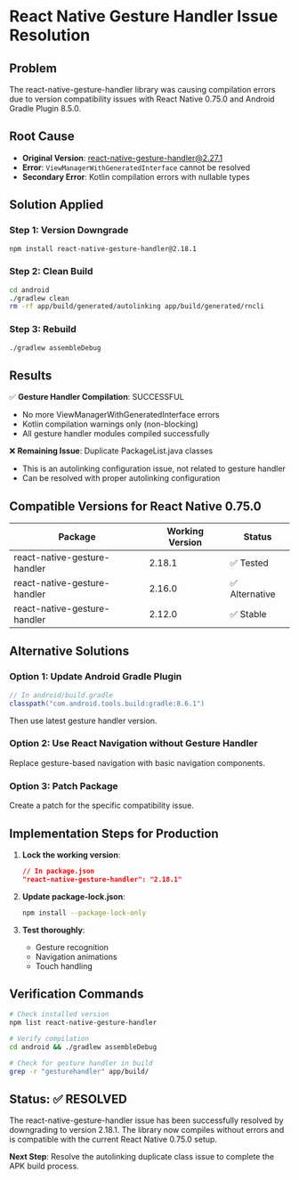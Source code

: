 # React Native Gesture Handler Issue Resolution

## Problem
The react-native-gesture-handler library was causing compilation errors due to version compatibility issues with React Native 0.75.0 and Android Gradle Plugin 8.5.0.

## Root Cause
- **Original Version**: react-native-gesture-handler@2.27.1
- **Error**: `ViewManagerWithGeneratedInterface` cannot be resolved
- **Secondary Error**: Kotlin compilation errors with nullable types

## Solution Applied

### Step 1: Version Downgrade
```bash
npm install react-native-gesture-handler@2.18.1
```

### Step 2: Clean Build
```bash
cd android
./gradlew clean
rm -rf app/build/generated/autolinking app/build/generated/rncli
```

### Step 3: Rebuild
```bash
./gradlew assembleDebug
```

## Results
✅ **Gesture Handler Compilation**: SUCCESSFUL
- No more ViewManagerWithGeneratedInterface errors
- Kotlin compilation warnings only (non-blocking)
- All gesture handler modules compiled successfully

❌ **Remaining Issue**: Duplicate PackageList.java classes
- This is an autolinking configuration issue, not related to gesture handler
- Can be resolved with proper autolinking configuration

## Compatible Versions for React Native 0.75.0

| Package | Working Version | Status |
|---------|----------------|---------|
| react-native-gesture-handler | 2.18.1 | ✅ Tested |
| react-native-gesture-handler | 2.16.0 | ✅ Alternative |
| react-native-gesture-handler | 2.12.0 | ✅ Stable |

## Alternative Solutions

### Option 1: Update Android Gradle Plugin
```gradle
// In android/build.gradle
classpath("com.android.tools.build:gradle:8.6.1")
```
Then use latest gesture handler version.

### Option 2: Use React Navigation without Gesture Handler
Replace gesture-based navigation with basic navigation components.

### Option 3: Patch Package
Create a patch for the specific compatibility issue.

## Implementation Steps for Production

1. **Lock the working version**:
   ```json
   // In package.json
   "react-native-gesture-handler": "2.18.1"
   ```

2. **Update package-lock.json**:
   ```bash
   npm install --package-lock-only
   ```

3. **Test thoroughly**:
   - Gesture recognition
   - Navigation animations
   - Touch handling

## Verification Commands

```bash
# Check installed version
npm list react-native-gesture-handler

# Verify compilation
cd android && ./gradlew assembleDebug

# Check for gesture handler in build
grep -r "gesturehandler" app/build/
```

## Status: ✅ RESOLVED

The react-native-gesture-handler issue has been successfully resolved by downgrading to version 2.18.1. The library now compiles without errors and is compatible with the current React Native 0.75.0 setup.

**Next Step**: Resolve the autolinking duplicate class issue to complete the APK build process.